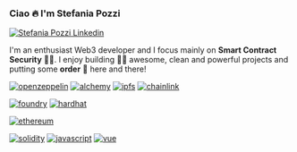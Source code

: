 <h3> Ciao 🔥 I'm Stefania Pozzi  </h3>

[![Stefania Pozzi Linkedin](https://img.shields.io/badge/LinkedIn-0077B5?style=for-the-badge&logo=linkedin&logoColor=white)](https://www.linkedin.com/in/stefania-pozzi-27081317b/)

I'm an enthusiast Web3 developer and I focus mainly on <b>Smart Contract Security</b> 👮🏼. I enjoy building 🏋️‍♀️ awesome, clean and powerful projects and putting some <b>order</b> 🧹 here and there!



[![openzeppelin](https://img.shields.io/badge/openzeppelin-FAFAFB?style=for-the-badge&logo=openzeppelin)](https://www.openzeppelin.com/)
[![alchemy](https://img.shields.io/badge/alchemy-373FF9?style=for-the-badge&logo=alchemy)](https://www.alchemy.com/)
[![ipfs](https://img.shields.io/badge/ipfs-grey?style=for-the-badge&logo=ipfs)](ipns://ipfs.tech/)
[![chainlink](https://img.shields.io/badge/chainlink-375BD2?style=for-the-badge&logo=chainlink)](https://chain.link/)

[![foundry](https://img.shields.io/badge/foundry-black?style=for-the-badge)](https://book.getfoundry.sh/)
[![hardhat](https://img.shields.io/badge/hardhat-FFF103?style=for-the-badge)](https://hardhat.org/)

[![ethereum](https://img.shields.io/badge/ethereum-5468FF?style=for-the-badge&logo=ethereum)](https://docs.soliditylang.org/en/v0.8.22/)

[![solidity](https://img.shields.io/badge/solidity-2B247C?style=for-the-badge&logo=solidity)](https://docs.soliditylang.org/en/v0.8.22/)
[![javascript](https://img.shields.io/badge/javascript-black?style=for-the-badge&logo=javascript)](https://www.javascript.com/)
[![vue](https://img.shields.io/badge/vue.js-2B405C?style=for-the-badge&logo=vue.js)](https://vuejs.org/)
